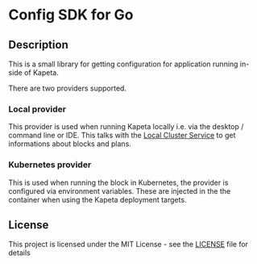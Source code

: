 # Config SDK for Go

## Description

This is a small library for getting configuration for application running in-side of Kapeta.

There are two providers supported.

### Local provider

This provider is used when running Kapeta locally i.e. via the desktop / command line or IDE.
This talks with the [Local Cluster Service](https://github.com/kapetacom/local-cluster-service/) to get informations
about blocks and plans.

### Kubernetes provider

This is used when running the block in Kubernetes, the provider is configured via environment variables.
These are injected in the the container when using the Kapeta deployment targets.

## License

This project is licensed under the MIT License - see the [LICENSE](LICENSE) file for details